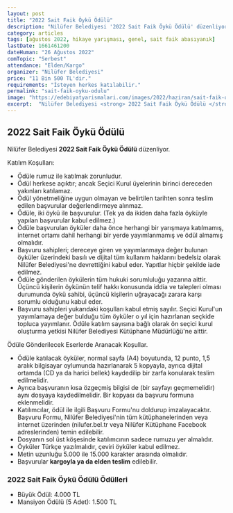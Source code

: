 ```yaml
---
layout: post
title: "2022 Sait Faik Öykü Ödülü"
description: "Nilüfer Belediyesi '2022 Sait Faik Öykü Ödülü' düzenliyor."
category: articles
tags: [ağustos 2022, hikaye yarışması, genel, sait faik abasıyanık]
lastDate: 1661461200
dateHuman: "26 Ağustos 2022"
comTopic: "Serbest"
attendance: "Elden/Kargo"
organizer: "Nilüfer Belediyesi"
price: "11 Bin 500 TL'dir."
requirements: "İsteyen herkes katılabilir."
permalink: "sait-faik-oyku-odulu"
image: "https://edebiyatyarismalari.com/images/2022/haziran/sait-faik-oyku-odulu.jpg"
excerpt:  "Nilüfer Belediyesi <strong> 2022 Sait Faik Öykü Ödülü </strong> düzenliyor."
---
```


## 2022 Sait Faik Öykü Ödülü
Nilüfer Belediyesi **2022 Sait Faik Öykü Ödülü** düzenliyor.  

Katılım Koşulları:
- Ödüle rumuz ile katılmak zorunludur. 
- Ödül herkese açıktır; ancak Seçici Kurul üyelerinin birinci dereceden yakınları katılamaz.
- Ödül yönetmeliğine uygun olmayan ve belirtilen tarihten sonra teslim edilen başvurular değerlendirmeye alınmaz. 
- Ödüle, iki öykü ile başvurulur. (Tek ya da ikiden daha fazla öyküyle yapılan başvurular kabul edilmez.)
- Ödüle başvurulan öyküler daha önce herhangi bir yarışmaya katılmamış, internet ortamı dahil herhangi bir yerde yayımlanmamış ve ödül almamış olmalıdır. 
- Başvuru sahipleri; dereceye giren ve yayımlanmaya değer bulunan öyküler üzerindeki basılı ve dijital tüm kullanım haklarını bedelsiz olarak Nilüfer Belediyesi'ne devrettiğini kabul eder. Yapıtlar hiçbir şekilde iade edilmez. 
- Ödüle gönderilen öykülerin tüm hukuki sorumluluğu yazarına aittir. Üçüncü kişilerin öykünün telif hakkı konusunda iddia ve talepleri olması durumunda öykü sahibi, üçüncü kişilerin uğrayacağı zarara karşı sorumlu olduğunu kabul eder. 
- Başvuru sahipleri yukarıdaki koşulları kabul etmiş sayılır. Seçici Kurul'un yayımlamaya değer bulduğu tüm öyküler o yıl için hazırlanan seçkide topluca yayımlanır. Ödüle katılım sayısına bağlı olarak ön seçici kurul oluşturma yetkisi Nilüfer Belediyesi Kütüphane Müdürlüğü'ne aittir.

Ödüle Gönderilecek Eserlerde Aranacak Koşullar.
- Ödüle katılacak öyküler, normal sayfa (A4) boyutunda, 12 punto, 1,5 aralık bilgisayar oylumunda hazırlanarak 5 kopyayla, ayrıca dijital ortamda (CD ya da harici bellek) kaydedilip bir zarfa konularak teslim edilmelidir. 
- Ayrıca başvuranın kısa özgeçmiş bilgisi de (bir sayfayı geçmemelidir) aynı dosyaya kaydedilmelidir. Bir kopyası da başvuru formuna eklenmelidir. 
- Katılımcılar, ödül ile ilgili Başvuru Formu'nu doldurup imzalayacaktır. Başvuru Formu, Nilüfer Belediyesi'nin tüm kütüphanelerinden veya internet üzerinden (nilufer.bel.tr veya Nilüfer Kütüphane Facebook adreslerinden) temin edilebilir. 
- Dosyanın sol üst köşesinde katılımcının sadece rumuzu yer almalıdır. 
- Öyküler Türkçe yazılmalıdır, çeviri öyküler kabul edilmez. 
- Metin uzunluğu 5.000 ile 15.000 karakter arasında olmalıdır. 
- Başvurular **kargoyla ya da elden teslim** edilebilir. 

### 2022 Sait Faik Öykü Ödülü Ödülleri
- Büyük Ödül: 4.000 TL
- Mansiyon Ödülü (5 Adet): 1.500 TL